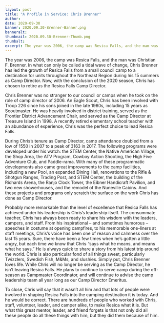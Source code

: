 ```yaml
---
layout: post
title: "A Profile in Service: Chris Brenner"
author:
date: 2020-09-30
banner: 2020.09.30-Brenner-Banner.png
banneralt:
thumbnail: 2020.09.30-Brenner-Thumb.png
thumbalt:
excerpt: The year was 2006, the camp was Resica Falls, and the man was Christian F. Brenner...
---
```


The year was 2006, the camp was Resica Falls, and the man was Christian F. Brenner. In what can only be called a tidal wave of change, Chris Brenner has led the growth of Resica Falls from a small council camp to a destination for units throughout the Northeast Region during his 15 summers as Camp Director. Now, with the conclusion of the 2020 season, Chris has chosen to retire as the Resica Falls Camp Director.

Chris Brenner was no stranger to our council or camps when he took on the role of camp director of 2006. An Eagle Scout, Chris has been involved with Troop 226 since his sons joined in the late 1980s, including 15 years as Scoutmaster. He was heavily involved in district training, served as the Frontier District Advancement Chair, and served as the Camp Director at Treasure Island in 1998. A recently retired elementary school teacher with an abundance of experience, Chris was the perfect choice to lead Resica Falls.

During Chris’s tenure as Camp Director, camp attendance doubled from a low of 1550 in 2007 to a peak of 3163 in 2017. The following programs were developed under his watch: the STEM Center, the Native American Village, the Shop Area, the ATV Program, Cowboy Action Shooting, the High Five Adventure Club, and Paddle-rama. With many of these programmatic developments also came great improvements to the camp facilities, including a new Pool, an expanded Dining Hall, renovations to the Rifle & Shotgun Ranges, Trading Post, and STEM Center, the building of the Richards Arena, the Ranjo Clock Tower, the Eibner Handicraft Pavilion, and two new showerhouses, and the remodel of the Nuneville Cabins. And these projects and programs only scratch the surface on the work Chris has done as Camp Director.

Probably more remarkable than the level of excellence that Resica Falls has achieved under his leadership is Chris’s leadership itself. The consummate teacher, Chris has always been ready to share his wisdom with the leaders, campers, and staff. From his inspirational – and sometimes humorous – speeches in costume at opening campfires, to his memorable one-liners at staff meetings, Chris’s voice has been one of reason and calmness over the last 15 years. Sure, there have been a few times when he’s gotten a little angry, but each time we know that Chris “says what he means, and means what he says.” He is always quick to share a story from his latest trip around the world. Chris is also particular fond of all things sweet, particularly Twizzlers, Swedish Fish, M&Ms, and slushies. Simply put, Chris Brenner loves life. While Chris will no longer be serving as the Camp Director, he isn’t leaving Resica Falls. He plans to continue to serve camp during the off-season as Campmaster Coordinator, and will continue to advise the camp leadership team all year long as our Camp Director Emeritus.

To close, Chris will say that it wasn’t all him and that lots of people were involved in shaping Resica Falls into the camping destination it is today. And he would be correct. There are hundreds of people who worked with Chris, staff, volunteer, leader, and camper alike, to make Resica what it is. But what this great mentor, leader, and friend forgets is that not only did all these people do all these things with him, but they did them because of him.
